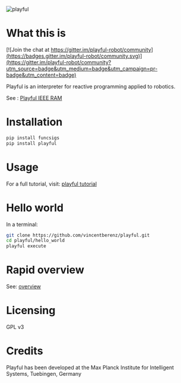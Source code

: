 ![playful](http://vincentberenz.is.tuebingen.mpg.de/export/playful_logo.png)


# What this is

[![Join the chat at https://gitter.im/playful-robot/community](https://badges.gitter.im/playful-robot/community.svg)](https://gitter.im/playful-robot/community?utm_source=badge&utm_medium=badge&utm_campaign=pr-badge&utm_content=badge)

Playful is an interpreter for reactive programming applied to robotics.

See : [Playful IEEE RAM](https://ieeexplore.ieee.org/stamp/stamp.jsp?arnumber=8357389)


# Installation

```bash
pip install funcsigs 
pip install playful
```

# Usage

For a full tutorial, visit: [playful tutorial](https://github.com/vincentberenz/playful_tutorial)

# Hello world

In a terminal:

```bash
git clone https://github.com/vincentberenz/playful.git
cd playful/hello_world
playful execute
```

# Rapid overview

See: [overview](https://github.com/vincentberenz/playful_tutorial/wiki/00.-Overview)

# Licensing

GPL v3

# Credits

Playful has been developed at the Max Planck Institute for Intelligent Systems, Tuebingen, Germany
